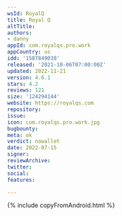```yaml
---
wsId: RoyalQ
title: Royal Q
altTitle: 
authors:
- danny
appId: com.royalqs.pro.work
appCountry: us
idd: '1587849038'
released: '2021-10-06T07:00:00Z'
updated: 2022-11-21
version: 4.6.1
stars: 4.2
reviews: 121
size: '124294144'
website: https://royalqs.com
repository: 
issue: 
icon: com.royalqs.pro.work.jpg
bugbounty: 
meta: ok
verdict: nowallet
date: 2022-07-15
signer: 
reviewArchive: 
twitter: 
social: 
features: 

---
```


{% include copyFromAndroid.html %}